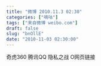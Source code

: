 ```yaml
---
title: "微博 2010.11.3 02:30"
categories: ["嘀咕"]
tags: ["来自微博 weibo.com"]
draft: false
slug: "bnOllE"
date: "2010-11-03 02:30:00"
---
```


<p>奇虎360 腾讯QQ 隐私之战 O网页链接 ​​​​</p>
